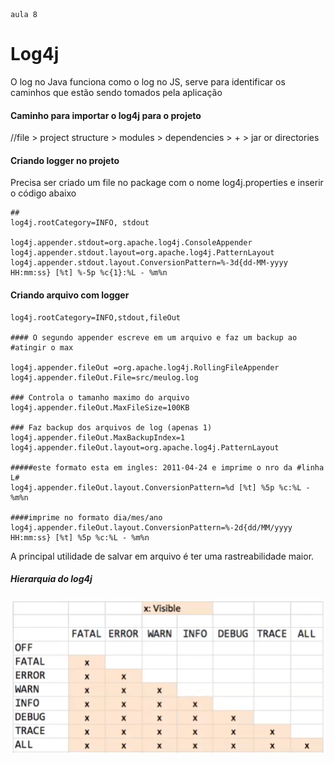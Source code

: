     aula 8

# Log4j

O log no Java funciona como o log no JS, serve para identificar os caminhos que estão sendo tomados pela aplicação

#### Caminho para importar o log4j para o projeto

//file > project structure > modules > dependencies > + > jar or directories

#### Criando logger no projeto

Precisa ser criado um file no package com o nome log4j.properties e inserir o código abaixo



    ##
    log4j.rootCategory=INFO, stdout
        
    log4j.appender.stdout=org.apache.log4j.ConsoleAppender
    log4j.appender.stdout.layout=org.apache.log4j.PatternLayout
    log4j.appender.stdout.layout.ConversionPattern=%-3d{dd-MM-yyyy HH:mm:ss} [%t] %-5p %c{1}:%L - %m%n

#### Criando arquivo com logger
    
    log4j.rootCategory=INFO,stdout,fileOut

    #### O segundo appender escreve em um arquivo e faz um backup ao #atingir o max
    
    log4j.appender.fileOut =org.apache.log4j.RollingFileAppender
    log4j.appender.fileOut.File=src/meulog.log
    
    ### Controla o tamanho maximo do arquivo
    log4j.appender.fileOut.MaxFileSize=100KB
    
    ### Faz backup dos arquivos de log (apenas 1)
    log4j.appender.fileOut.MaxBackupIndex=1
    log4j.appender.fileOut.layout=org.apache.log4j.PatternLayout
    
    #####este formato esta em ingles: 2011-04-24 e imprime o nro da #linha L#
    log4j.appender.fileOut.layout.ConversionPattern=%d [%t] %5p %c:%L - %m%n
    
    ####imprime no formato dia/mes/ano
    log4j.appender.fileOut.layout.ConversionPattern=%-2d{dd/MM/yyyy HH:mm:ss} [%t] %5p %c:%L - %m%n

A principal utilidade de salvar em arquivo é ter uma rastreabilidade maior.


##### Hierarquia do log4j
![](hierarquia-log4j.png)